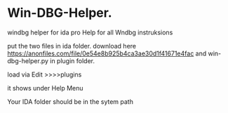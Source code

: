 Win-DBG-Helper.
===============
windbg helper for ida pro
Help for all Wndbg instruksions

put the two files in ida folder.
download here https://anonfiles.com/file/0e54e8b925b4ca3ae30d1f41671e4fac
and win-dbg-helper.py in plugin folder.

load via Edit >>>>plugins

it shows under Help Menu



Your IDA folder should be in the sytem path

